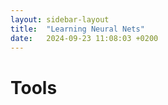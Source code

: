 ```yaml
---
layout: sidebar-layout
title:  "Learning Neural Nets"
date:   2024-09-23 11:08:03 +0200
---
```


# Tools
